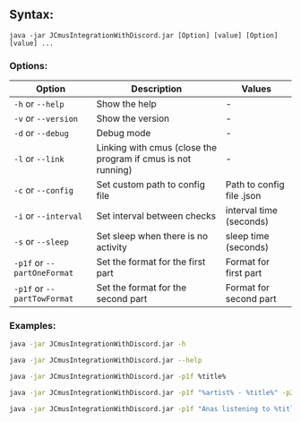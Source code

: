 ## Syntax:
`java -jar JCmusIntegrationWithDiscord.jar [Option] [value] [Option] [value] ...`

### Options:
| Option                      | Description                                                  | Values                    |
|-----------------------------|--------------------------------------------------------------|---------------------------|
| `-h` or `--help`            | Show the help                                                | -                         |
 | `-v` or `--version`         | Show the version                                             | -                         |
 | `-d` or `--debug`           | Debug mode                                                   | -                         |
| `-l` or `--link`            | Linking with cmus (close the program if cmus is not running) | -                         |
| `-c` or `--config`          | Set custom path to config file                               | Path to config file .json |
 | `-i` or `--interval`        | Set interval between checks                                  | interval time (seconds)   |
| `-s` or `--sleep`           | Set sleep when there is no activity                          | sleep time (seconds)      |
| `-p1f` or `--partOneFormat` | Set the format for the first part                            | Format for first part     |
| `-p1f` or `--partTowFormat` | Set the format for the second part                           | Format for second part    |


### Examples:
```bash
java -jar JCmusIntegrationWithDiscord.jar -h
```
```bash
java -jar JCmusIntegrationWithDiscord.jar --help
```

```bash
java -jar JCmusIntegrationWithDiscord.jar -p1f %title%
```

```bash
java -jar JCmusIntegrationWithDiscord.jar -p1f "%artist% - %title%" -p2f "%album% - %date%"
```

```bash
java -jar JCmusIntegrationWithDiscord.jar -p1f "Anas listening to %title%" -p2f "From %artist%"
```
